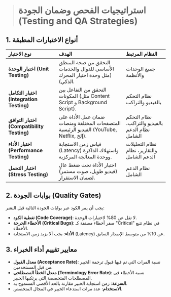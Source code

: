 > # استراتيجيات الفحص وضمان الجودة (Testing and QA Strategies)

## 1. أنواع الاختبارات المطبقة

| نوع الاختبار | الهدف | النظام المرتبط |
| :--- | :--- | :--- |
| **اختبار الوحدة (Unit Testing)** | التحقق من صحة المنطق الأساسي للدوال والخدمات (مثل وحدة اختيار المحرك الذكي). | جميع الوحدات والأنظمة |
| **اختبار التكامل (Integration Testing)** | التحقق من التفاعل بين المكونات (مثل Content Script و Background Script). | نظام التحكم بالفيديو والتراكب |
| **اختبار التوافق (Compatibility Testing)** | ضمان عمل الأداة على المتصفحات المختلفة ومنصات الفيديو الرئيسية (YouTube, Netflix, إلخ). | نظام التحكم بالفيديو والتراكب، نظام الدعم الشامل |
| **اختبار الأداء (Performance Testing)** | قياس زمن الاستجابة (Latency) واستهلاك الذاكرة ووحدة المعالجة المركزية. | نظام التحليلات والتقارير، نظام الدعم الشامل |
| **اختبار التحمل (Stress Testing)** | اختبار الأداة تحت ضغط عالٍ (فيديو طويل، صوت مستمر) لضمان الاستقرار. | نظام الدعم الشامل |

## 2. بوابات الجودة (Quality Gates)
يجب أن يمر الكود عبر بوابات الجودة التالية قبل النشر:

*   **تغطية الكود (Code Coverage)**: لا تقل عن 80% لاختبارات الوحدة.
*   **الأخطاء الحرجة (Critical Bugs)**: صفر أخطاء مصنفة كـ "Critical" في نظام تتبع الأخطاء.
*   **الأداء**: يجب ألا يزيد زمن الاستجابة (Latency) عن 10% من متوسط الإصدار السابق.

## 3. معايير تقييم أداء الخبراء
*   **معدل القبول (Acceptance Rate)**: نسبة المرات التي تم فيها قبول ترجمة الخبير من قبل المستخدمين.
*   **معدل الخطأ المصطلحي (Terminology Error Rate)**: نسبة الأخطاء في المصطلحات المتخصصة التي يرتكبها الخبير.
*   **السرعة**: زمن استجابة الخبير مقارنة بالحد الأقصى المسموح به.
*   **الاستخدام**: عدد مرات استدعاء الخبير في المجال المتخصص.
